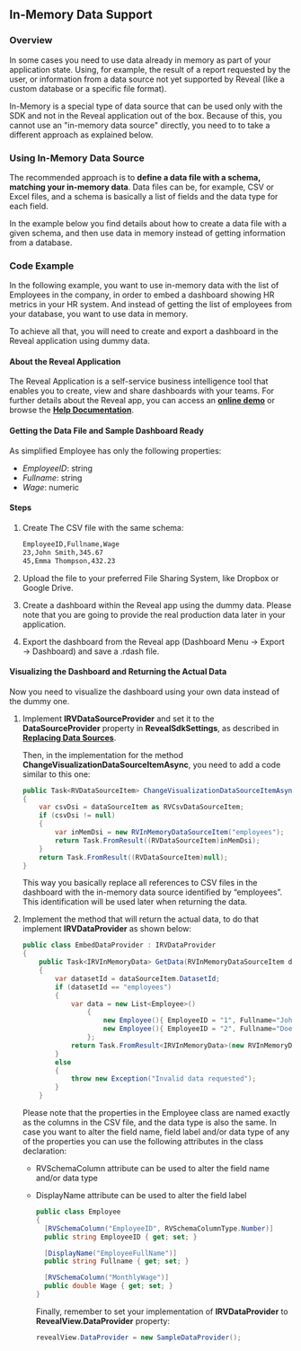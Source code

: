 ## In-Memory Data Support

### Overview

In some cases you need to use data already in memory as part of your application state. Using, for example, the result of a report requested by the user, or information from a data source not yet supported by Reveal (like a custom database or a specific file format).

In-Memory is a special type of data source that can be used only with the SDK and not in the Reveal application out of the box. Because of this, you cannot use an "in-memory data source" directly, you need to to take a different approach as explained below.

### Using In-Memory Data Source

The recommended approach is to **define a data file with a schema, matching your in-memory data**. Data files can be, for example, CSV or Excel files, and a schema is basically a list of fields and the data type for each field.

In the example below you find details about how to create a data file with a given schema, and then use data in memory instead of getting information from a database.

### Code Example

In the following example, you want to use in-memory data with the list of Employees in the company, in order to embed a dashboard showing HR metrics in your HR system. And instead of getting the list of employees from your database, you want to use data in memory.

To achieve all that, you will need to create and export a dashboard in the Reveal application using dummy data.

#### About the Reveal Application
The Reveal Application is a self-service business intelligence tool that enables you to create, view and share dashboards with your teams. For further details about the Reveal app, you can access an [**online demo**](https://app.revealbi.io/) or browse the [**Help Documentation**](https://www.revealbi.io/help/).

#### Getting the Data File and Sample Dashboard Ready

As simplified Employee has only the following properties:

  - *EmployeeID*: string
  - *Fullname*: string
  - *Wage*: numeric

#### Steps

1.  Create The CSV file with the same schema:

    ``` xml
    EmployeeID,Fullname,Wage
    23,John Smith,345.67
    45,Emma Thompson,432.23
    ```

2.  Upload the file to your preferred File Sharing System, like Dropbox or Google Drive.

3.  Create a dashboard within the Reveal app using the dummy data. Please note that you are going to provide the real production data later in your application.

4.  Export the dashboard from the Reveal app (Dashboard Menu → Export → Dashboard) and save a .rdash file.

#### Visualizing the Dashboard and Returning the Actual Data

Now you need to visualize the dashboard using your own data instead of the dummy one.

1.  Implement
    __IRVDataSourceProvider__ and set it to the __DataSourceProvider__ property in __RevealSdkSettings__,
    as described in [**Replacing Data Sources**](replacing-data-sources.md).

    Then, in the implementation for the method __ChangeVisualizationDataSourceItemAsync__, you need to add a code similar to this one:

    ``` csharp
    public Task<RVDataSourceItem> ChangeVisualizationDataSourceItemAsync(RVVisualization visualization, RVDataSourceItem dataSourceItem)
    {
        var csvDsi = dataSourceItem as RVCsvDataSourceItem;
        if (csvDsi != null)
        {
            var inMemDsi = new RVInMemoryDataSourceItem("employees");
            return Task.FromResult((RVDataSourceItem)inMemDsi);
        }
        return Task.FromResult((RVDataSourceItem)null);
    }
    ```

    This way you basically replace all references to CSV files in the dashboard with the in-memory data source identified by “employees”. This identification will be used later when returning the data.

2.  Implement the method that will return the actual data, to do that implement __IRVDataProvider__ as shown below:

    ``` csharp
    public class EmbedDataProvider : IRVDataProvider
    {
        public Task<IRVInMemoryData> GetData(RVInMemoryDataSourceItem dataSourceItem)
        {
            var datasetId = dataSourceItem.DatasetId;
            if (datasetId == "employees")
            {
                var data = new List<Employee>()
                    {
                        new Employee(){ EmployeeID = "1", Fullname="John Doe", Wage = 80325.61 },
                        new Employee(){ EmployeeID = "2", Fullname="Doe John", Wage = 10325.61 },
                    };
                return Task.FromResult<IRVInMemoryData>(new RVInMemoryData<Employee>(data));
            }
            else
            {
                throw new Exception("Invalid data requested");
            }
        }
    ```

    Please note that the properties in the Employee class are named exactly as the columns in the CSV file, and the data type is also the same. In case you want to alter the field name, field label and/or data type of any of the properties you can use the following attributes in the class declaration:

      - RVSchemaColumn attribute can be used to alter the field name and/or data type
      - DisplayName attribute can be used to alter the field label

        ``` csharp
        public class Employee
        {
          [RVSchemaColumn("EmployeeID", RVSchemaColumnType.Number)]
          public string EmployeeID { get; set; }

          [DisplayName("EmployeeFullName")]
          public string Fullname { get; set; }

          [RVSchemaColumn("MonthlyWage")]
          public double Wage { get; set; }
        }
        ```

        Finally, remember to set your implementation of
        __IRVDataProvider__ to __RevealView.DataProvider__
        property:

        ``` csharp
        revealView.DataProvider = new SampleDataProvider();
        ```

